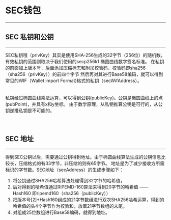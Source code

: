 # SEC钱包
----------------------------------------------
## SEC 私钥和公钥
----------------------------------------------
  SEC私钥哦（privKey）其实是使用SHA-256生成的32字节（256位）的随机数，有效私钥的范围则取决于我们使用的secp256k1 椭圆曲线数字签名标准。
在私钥的前面加上版本号，后面添加压缩标志和附加校验码，校验码即sha256（sha256（privKey））的前四个字节
然后再对其进行Base58编码，就可以得到常见的WIF（Wallet import Format)格式的私钥（secWifAddress）。
<br>
<br>
<br>
  私钥经过椭圆曲线乘法运算，可以得到公钥(publicKey)。公钥是椭圆曲线上的点(pubPoint)，并具有x和y坐标。
由于数学原理，从私钥推算公钥是可行的，从公钥逆推私钥是不可能的。
<br>
<br>
<br>
## SEC 地址
-----------------------------------------------
得到SEC公钥以后，需要通过公钥得到地址。由于椭圆曲线算法生成的公钥信息比较长，压缩格式的有33字节，非压缩的则有65字节。
地址是为了减少接收方所需标识的字节数。SEC地址（secAddress）的生成步骤如下：
<br>

1. 将公钥通过SHA256哈希算法处理得到32字节的哈希值，
2. 后对得到的哈希值通过RIPEMD-160算法来得到20字节的哈希值 —— Hash160  即ripemd160（sha256（publicKey））
3. 把版本号[2]+Hash160组成的21字节数组进行双次SHA256哈希运算，得到的哈希值的头4个字节作为校验和，放置21字节数组的末尾。
4. 对组成25位数组进行Base58编码，就得到地址。